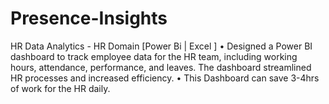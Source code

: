 # Presence-Insights
HR Data Analytics - HR Domain [Power Bi | Excel ]
•	Designed a Power BI dashboard to track employee data for the HR team, including working hours, attendance, performance, and leaves. The dashboard streamlined HR processes and increased efficiency.
•	This Dashboard can save 3-4hrs of work for the HR daily.
